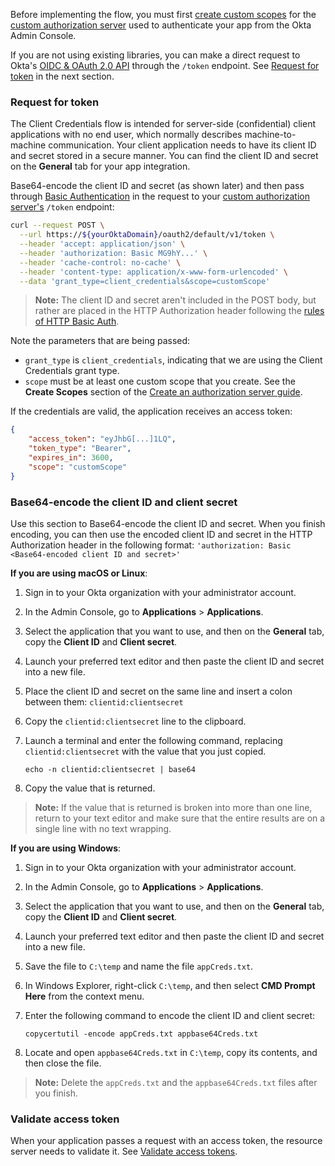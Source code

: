 Before implementing the flow, you must first [create custom scopes](#create-custom-scopes) for the [custom authorization server](/docs/guides/customize-authz-server/) used to authenticate your app from the Okta Admin Console.

If you are not using existing libraries, you can make a direct request to Okta's [OIDC & OAuth 2.0 API](/docs/reference/api/oidc/) through the `/token` endpoint. See [Request for token](#request-for-token) in the next section.

### Request for token

The Client Credentials flow is intended for server-side (confidential) client applications with no end user, which normally describes machine-to-machine communication. Your client application needs to have its client ID and secret stored in a secure manner. You can find the client ID and secret on the **General** tab for your app integration.

Base64-encode the client ID and secret (as shown later) and then pass through [Basic Authentication](https://tools.ietf.org/html/rfc7617) in the request to your [custom authorization server's](/docs/concepts/auth-servers/#custom-authorization-server) `/token` endpoint:

```bash
curl --request POST \
  --url https://${yourOktaDomain}/oauth2/default/v1/token \
  --header 'accept: application/json' \
  --header 'authorization: Basic MG9hY...' \
  --header 'cache-control: no-cache' \
  --header 'content-type: application/x-www-form-urlencoded' \
  --data 'grant_type=client_credentials&scope=customScope'
```

> **Note:** The client ID and secret aren't included in the POST body, but rather are placed in the HTTP Authorization header following the [rules of HTTP Basic Auth](https://tools.ietf.org/html/rfc7617).

Note the parameters that are being passed:

- `grant_type` is `client_credentials`, indicating that we are using the Client Credentials grant type.
- `scope` must be at least one custom scope that you create. See the **Create Scopes** section of the [Create an authorization server guide](/docs/guides/customize-authz-server/main/#create-scopes).

If the credentials are valid, the application receives an access token:

```json
{
    "access_token": "eyJhbG[...]1LQ",
    "token_type": "Bearer",
    "expires_in": 3600,
    "scope": "customScope"
}
```

### Base64-encode the client ID and client secret

Use this section to Base64-encode the client ID and secret. When you finish encoding, you can then use the encoded client ID and secret in the HTTP Authorization header in the following format: `'authorization: Basic <Base64-encoded client ID and secret>'`

**If you are using macOS or Linux**:

1. Sign in to your Okta organization with your administrator account.
1. In the Admin Console, go to **Applications** > **Applications**.
1. Select the application that you want to use, and then on the **General** tab, copy the **Client ID** and **Client secret**.
1. Launch your preferred text editor and then paste the client ID and secret into a new file.
1. Place the client ID and secret on the same line and insert a colon between them: `clientid:clientsecret`
1. Copy the `clientid:clientsecret` line to the clipboard.
1. Launch a terminal and enter the following command, replacing `clientid:clientsecret` with the value that you just copied.

    `echo -n clientid:clientsecret | base64`

1. Copy the value that is returned.

> **Note:** If the value that is returned is broken into more than one line, return to your text editor and make sure that the entire results are on a single line with no text wrapping.

**If you are using Windows**:

1. Sign in to your Okta organization with your administrator account.
1. In the Admin Console, go to **Applications** > **Applications**.
1. Select the application that you want to use, and then on the **General** tab, copy the **Client ID** and **Client secret**.
1. Launch your preferred text editor and then paste the client ID and secret into a new file.
1. Save the file to `C:\temp` and name the file `appCreds.txt`.
1. In Windows Explorer, right-click `C:\temp`, and then select **CMD Prompt Here** from the context menu.
1. Enter the following command to encode the client ID and client secret:

    `copycertutil -encode appCreds.txt appbase64Creds.txt`

1. Locate and open `appbase64Creds.txt` in `C:\temp`, copy its contents, and then close the file.

> **Note:** Delete the `appCreds.txt` and the `appbase64Creds.txt` files after you finish.

### Validate access token

When your application passes a request with an access token, the resource server needs to validate it. See [Validate access tokens](/docs/guides/validate-access-tokens/).
